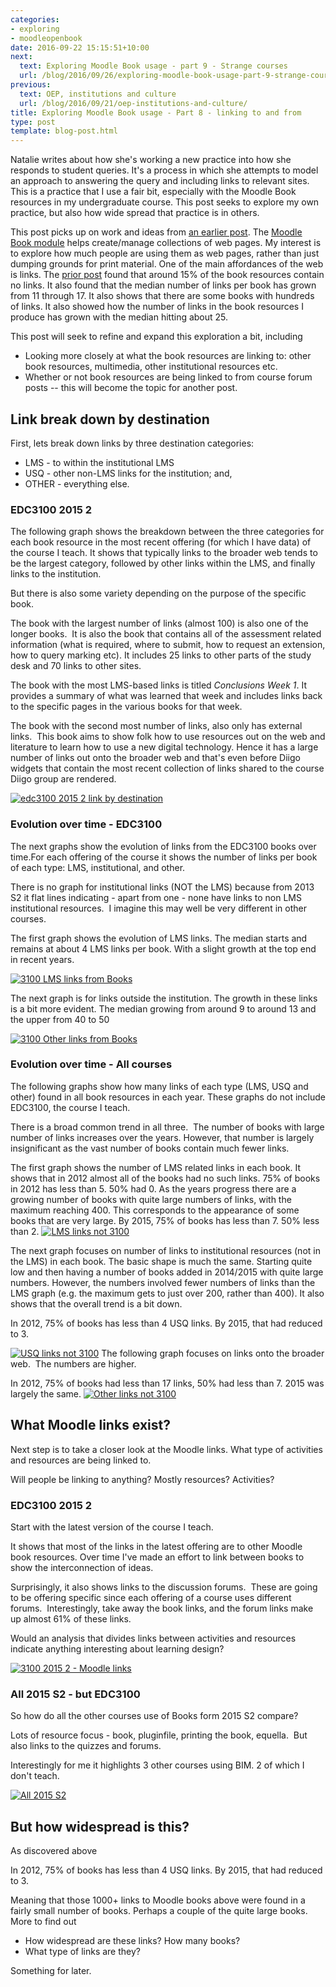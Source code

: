 ```yaml
---
categories:
- exploring
- moodleopenbook
date: 2016-09-22 15:15:51+10:00
next:
  text: Exploring Moodle Book usage - part 9 - Strange courses
  url: /blog/2016/09/26/exploring-moodle-book-usage-part-9-strange-courses/
previous:
  text: OEP, institutions and culture
  url: /blog/2016/09/21/oep-institutions-and-culture/
title: Exploring Moodle Book usage - Part 8 - linking to and from
type: post
template: blog-post.html
---
```

Natalie writes about how she's working a new practice into how she responds to student queries. It's a process in which she attempts to model an approach to answering the query and including links to relevant sites. This is a practice that I use a fair bit, especially with the Moodle Book resources in my undergraduate course. This post seeks to explore my own practice, but also how wide spread that practice is in others.

This post picks up on work and ideas from [an earlier post](/blog/2016/09/04/exploring-moodle-book-usage-part-6-what-do-they-contain/). The [Moodle Book module](https://docs.moodle.org/31/en/Book_module) helps create/manage collections of web pages. My interest is to explore how much people are using them as web pages, rather than just dumping grounds for print material. One of the main affordances of the web is links. The [prior post](/blog/2016/09/04/exploring-moodle-book-usage-part-6-what-do-they-contain/) found that around 15% of the book resources contain no links. It also found that the median number of links per book has grown from 11 through 17. It also shows that there are some books with hundreds of links. It also showed how the number of links in the book resources I produce has grown with the median hitting about 25.

This post will seek to refine and expand this exploration a bit, including

- Looking more closely at what the book resources are linking to: other book resources, multimedia, other institutional resources etc.
- Whether or not book resources are being linked to from course forum posts -- this will become the topic for another post.

## Link break down by destination

First, lets break down links by three destination categories:

- LMS - to within the institutional LMS
- USQ - other non-LMS links for the institution; and,
- OTHER - everything else.

### EDC3100 2015 2

The following graph shows the breakdown between the three categories for each book resource in the most recent offering (for which I have data) of the course I teach. It shows that typically links to the broader web tends to be the largest category, followed by other links within the LMS, and finally links to the institution.

But there is also some variety depending on the purpose of the specific book.

The book with the largest number of links (almost 100) is also one of the longer books.  It is also the book that contains all of the assessment related information (what is required, where to submit, how to request an extension, how to query marking etc). It includes 25 links to other parts of the study desk and 70 links to other sites.

The book with the most LMS-based links is titled _Conclusions Week 1_. It provides a summary of what was learned that week and includes links back to the specific pages in the various books for that week.

The book with the second most number of links, also only has external links.  This book aims to show folk how to use resources out on the web and literature to learn how to use a new digital technology. Hence it has a large number of links out onto the broader web and that's even before Diigo widgets that contain the most recent collection of links shared to the course Diigo group are rendered.

[![edc3100 2015 2 link by destination](images/29124862593_4e42dd71d0_z.jpg)](https://www.flickr.com/photos/david_jones/29124862593/in/dateposted-public/ "edc3100 2015 2 link by destination")

### Evolution over time - EDC3100

The next graphs show the evolution of links from the EDC3100 books over time.For each offering of the course it shows the number of links per book of each type: LMS, institutional, and other.

There is no graph for institutional links (NOT the LMS) because from 2013 S2 it flat lines indicating - apart from one - none have links to non LMS institutional resources.  I imagine this may well be very different in other courses.

The first graph shows the evolution of LMS links. The median starts and remains at about 4 LMS links per book. With a slight growth at the top end in recent years.

[![3100 LMS links from Books](images/29124135834_0ef5f9857b_z.jpg)](https://www.flickr.com/photos/david_jones/29124135834/in/dateposted-public/ "3100 LMS links from Books")

The next graph is for links outside the institution. The growth in these links is a bit more evident. The median growing from around 9 to around 13 and the upper from 40 to 50

[![3100 Other links from Books](images/29459421620_cf19deee3d_z.jpg)](https://www.flickr.com/photos/david_jones/29459421620/in/dateposted-public/ "3100 Other links from Books")

### Evolution over time - All courses

The following graphs show how many links of each type (LMS, USQ and other) found in all book resources in each year. These graphs do not include EDC3100, the course I teach.

There is a broad common trend in all three.  The number of books with large number of links increases over the years. However, that number is largely insignificant as the vast number of books contain much fewer links.

The first graph shows the number of LMS related links in each book. It shows that in 2012 almost all of the books had no such links. 75% of books in 2012 has less than 5. 50% had 0. As the years progress there are a growing number of books with quite large numbers of links, with the maximum reaching 400. This corresponds to the appearance of some books that are very large. By 2015, 75% of books has less than 7. 50% less than 2. [![LMS links not 3100](images/29460417730_0ee2d92839_z.jpg)](https://www.flickr.com/photos/david_jones/29460417730/in/dateposted-public/ "LMS links not 3100")

The next graph focuses on number of links to institutional resources (not in the LMS) in each book. The basic shape is much the same. Starting quite low and then having a number of books added in 2014/2015 with quite large numbers. However, the numbers involved fewer numbers of links than the LMS graph (e.g. the maximum gets to just over 200, rather than 400). It also shows that the overall trend is a bit down.

In 2012, 75% of books has less than 4 USQ links. By 2015, that had reduced to 3.

[![USQ links not 3100](images/29716527506_ac10a95f03_z.jpg)](https://www.flickr.com/photos/david_jones/29716527506/in/dateposted-public/ "USQ links not 3100") The following graph focuses on links onto the broader web.  The numbers are higher.

In 2012, 75% of books had less than 17 links, 50% had less than 7. 2015 was largely the same. [![Other links not 3100](images/29460417580_23f8a5cb74_z.jpg)](https://www.flickr.com/photos/david_jones/29460417580/in/dateposted-public/ "Other links not 3100")

## What Moodle links exist?

Next step is to take a closer look at the Moodle links. What type of activities and resources are being linked to.

Will people be linking to anything? Mostly resources? Activities?

### EDC3100 2015 2

Start with the latest version of the course I teach.

It shows that most of the links in the latest offering are to other Moodle book resources. Over time I've made an effort to link between books to show the interconnection of ideas.

Surprisingly, it also shows links to the discussion forums.  These are going to be offering specific since each offering of a course uses different forums.  Interestingly, take away the book links, and the forum links make up almost 61% of these links.

Would an analysis that divides links between activities and resources indicate anything interesting about learning design?

[![3100 2015 2 - Moodle links](images/29746146526_675b688457_z.jpg)](https://www.flickr.com/photos/david_jones/29746146526/in/dateposted-public/ "3100 2015 2 - Moodle links")

### All 2015 S2 - but EDC3100

So how do all the other courses use of Books form 2015 S2 compare?

Lots of resource focus - book, pluginfile, printing the book, equella.  But also links to the quizzes and forums.

Interestingly for me it highlights 3 other courses using BIM. 2 of which I don't teach.

[![All 2015 S2](images/29782175255_92e4976cf4_z.jpg)](https://www.flickr.com/photos/david_jones/29782175255/in/dateposted-public/ "All 2015 S2")

## But how widespread is this?

As discovered above

In 2012, 75% of books has less than 4 USQ links. By 2015, that had reduced to 3.

Meaning that those 1000+ links to Moodle books above were found in a fairly small number of books. Perhaps a couple of the quite large books. More to find out

- How widespread are these links? How many books?
- What type of links are they?

Something for later.